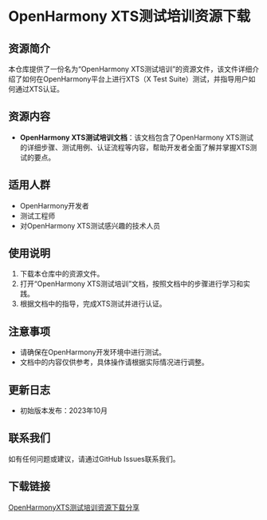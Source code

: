 # OpenHarmony XTS测试培训资源下载

## 资源简介
本仓库提供了一份名为“OpenHarmony XTS测试培训”的资源文件，该文件详细介绍了如何在OpenHarmony平台上进行XTS（X Test Suite）测试，并指导用户如何通过XTS认证。

## 资源内容
- **OpenHarmony XTS测试培训文档**：该文档包含了OpenHarmony XTS测试的详细步骤、测试用例、认证流程等内容，帮助开发者全面了解并掌握XTS测试的要点。

## 适用人群
- OpenHarmony开发者
- 测试工程师
- 对OpenHarmony XTS测试感兴趣的技术人员

## 使用说明
1. 下载本仓库中的资源文件。
2. 打开“OpenHarmony XTS测试培训”文档，按照文档中的步骤进行学习和实践。
3. 根据文档中的指导，完成XTS测试并进行认证。

## 注意事项
- 请确保在OpenHarmony开发环境中进行测试。
- 文档中的内容仅供参考，具体操作请根据实际情况进行调整。

## 更新日志
- 初始版本发布：2023年10月

## 联系我们
如有任何问题或建议，请通过GitHub Issues联系我们。

## 下载链接

[OpenHarmonyXTS测试培训资源下载分享](https://pan.quark.cn/s/fd69fa2d4732)